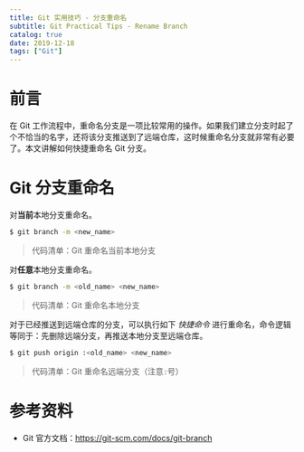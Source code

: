 ```yaml
---
title: Git 实用技巧 - 分支重命名
subtitle: Git Practical Tips - Rename Branch
catalog: true
date: 2019-12-18
tags: ["Git"]
---
```


# 前言

在 Git 工作流程中，重命名分支是一项比较常用的操作。如果我们建立分支时起了个不恰当的名字，还将该分支推送到了远端仓库，这时候重命名分支就非常有必要了。本文讲解如何快捷重命名 Git 分支。

# Git 分支重命名

对**当前**本地分支重命名。

```bash
$ git branch -m <new_name>
```
> 代码清单：Git 重命名当前本地分支

对**任意**本地分支重命名。

```bash
$ git branch -m <old_name> <new_name>
```
> 代码清单：Git 重命名本地分支

对于已经推送到远端仓库的分支，可以执行如下 *快捷命令* 进行重命名，命令逻辑等同于：先删除远端分支，再推送本地分支至远端仓库。

```bash
$ git push origin :<old_name> <new_name>
```
> 代码清单：Git 重命名远端分支（注意`:`号）

# 参考资料

- Git 官方文档：https://git-scm.com/docs/git-branch

<!-- EOF -->
